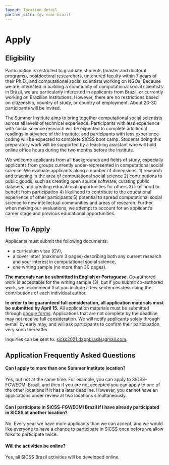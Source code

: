 ```yaml
---
layout: location_detail
partner_site: fgv-ecmi-brazil
---
```


# Apply

## Eligibility

Participation is restricted to graduate students (master and doctoral programs), postdoctoral researchers, untenured faculty within 7 years of their Ph.D., and computational social scientists working on NGOs. Because we are interested in building a community of computational social scientists in Brazil, we are particularly interested in applicants from Brazil, or currently working on Brazilian Institutions. However, there are no restrictions based on citizenship, country of study, or country of employment. About 20-30 participants will be invited.

The Summer Institute aims to bring together computational social scientists across all levels of technical experience. Participants with less experience with social science research will be expected to complete additional readings in advance of the Institute, and participants with less experience coding will be expected to complete SICSS boot camp. Students doing this preparatory work will be supported by a teaching assistant who will hold online office hours during the two months before the Institute.

We welcome applicants from all backgrounds and fields of study, especially applicants from groups currently under-represented in computational social science. We evaluate applicants along a number of dimensions: 1) research and teaching in the area of computational social science 2) contributions to public goods, such as creating open source software, curating public datasets, and creating educational opportunities for others 3) likelihood to benefit from participation 4) likelihood to contribute to the educational experience of other participants 5) potential to spread computational social science to new intellectual communities and areas of research. Further, when making our evaluations, we attempt to account for an applicant’s career stage and previous educational opportunities.

## How To Apply

Applicants must submit the following documents: 

* a curriculum vitae (CV),
* a cover letter (maximum 3 pages) describing both any current research and your interest in computational social science,
* one writing sample (no more than 30 pages).

**The materials can be submitted in English or Portuguese**. Co-authored work is acceptable for the writing sample (3), but if you submit co-authored work, we recommend that you include a few sentences describing the contributions of each individual author.

**In order to be guaranteed full consideration, all application materials must be submitted by April 15.** All application materials must be submitted through  [google forms](#). Applications that are not complete by the deadline may not receive full consideration. We will notify applicants solely through e-mail by early may, and will ask participants to confirm their participation very soon thereafter.

Inquiries can be sent to: sicss2021.dappbrasil@gmail.com.

## Application Frequently Asked Questions

#### Can I apply to more than one Summer Institute location?

Yes, but not at the same time. For example, you can apply to SICSS-FGV/ECMI Brazil, and then if you are not accepted you can apply to one of the other locations if it has a later deadline. However, you cannot have an applications under review at two locations simultaneously.

#### Can I participate in SICSS-FGV/ECMI Brazil if I have already participated in SICSS at another location?

No. Every year we have more applicants than we can accept, and we would like everyone to have a chance to participate in SICSS once before we allow folks to participate twice.

#### Will the activities be online?

Yes, all SICSS Brazil activities will be developed online.
